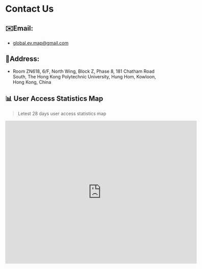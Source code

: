 # Contact Us

## ✉️Email: 
- global.ev.map@gmail.com
## 🏫Address: 
- Room ZN618, 6/F, North Wing, Block Z, Phase 8, 181 Chatham Road South, The Hong Kong Polytechnic University, Hung Hom, Kowloon, Hong Kong, China

<!-- ## 网站用户访问统计 -->

## 📊 User Access Statistics Map
> Letest 28 days user access statistics map



<iframe width="600" height="450" src="https://lookerstudio.google.com/embed/reporting/346c47ef-9107-40d6-885e-c3e4cfdfaec6/page/QvocE" frameborder="0" style="border:0" allowfullscreen sandbox="allow-storage-access-by-user-activation allow-scripts allow-same-origin allow-popups allow-popups-to-escape-sandbox"></iframe>


<!-- <LeafletMap :mainScript :center="mapCenter" :zoom="mapZoom" ref="map" />

<script setup>
    import LeafletMap from '@/components/LeafletMap.vue';
    import { ref } from 'vue';
    // 22.306481835980076, 114.17925285551138
    const mapCenter = ref([22.306481835980076, 114.17925285551138]);
    const mapZoom = ref(20);

    function mainScript(L, mapInstance, layerControl) {
        initGeoJsonLayer();
        initSelectAndButtonControl();

        const F_geoJsonLayer = L.geoJsonLayer('300m buffer (density)', clickCallback);

        const colors = colorsets[0];
        F_geoJsonLayer.setColors(colors);

        // layerControl.addOverlay(F_geoJsonLayer, 'Appendix F');
        F_geoJsonLayer.clear();

        F_geoJsonLayer.addTo(mapInstance);


        const {cn, us, eu} = data;
        F_geoJsonLayer.appendData(us,(d) => parseFloat(d.properties["300m buffer (density)"]));
        F_geoJsonLayer.appendData(eu,(d) => parseFloat(d.properties["300m buffer (density)"]));
        F_geoJsonLayer.appendData(cn,(d) => parseFloat(d.properties["300m buffer (density)"]));

        F_geoJsonLayer.setColumn('300m buffer (density)', colors);

        F_geoJsonLayer.update();

        const columns = F_geoJsonLayer.getColumns();

        const selectAndButtonControl = L.control.selectAndButton({
            columns: columns,
            buttonName: 'Show',
            info: 'Select a column to show',
            onButtonClick: function (selectedColumn) {
                const index = columns.indexOf(selectedColumn);
                F_geoJsonLayer.setColumn(selectedColumn, colors);
            }
        });

        selectAndButtonControl.addTo(mapInstance);

        return F_geoJsonLayer;
    }
</script> -->